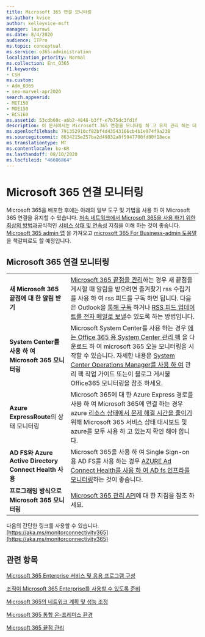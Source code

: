 ```yaml
---
title: Microsoft 365 연결 모니터링
ms.author: kvice
author: kelleyvice-msft
manager: laurawi
ms.date: 8/4/2020
audience: ITPro
ms.topic: conceptual
ms.service: o365-administration
localization_priority: Normal
ms.collection: Ent_O365
f1.keywords:
- CSH
ms.custom:
- Adm_O365
- seo-marvel-apr2020
search.appverid:
- MET150
- MOE150
- BCS160
ms.assetid: 53cdb60c-a6b2-4848-b3ff-e7b75dc3fd1f
description: 이 문서에서는 Microsoft 365 연결을 모니터링 하 고 유지 관리 하는 데 사용할 수 있는 도구와 방법에 대해 설명 합니다.
ms.openlocfilehash: 791352910cf82bf4d43543166cb4b1e974f9a238
ms.sourcegitcommit: 8634215e257ba2d49832a8f5947700fd00f18ece
ms.translationtype: MT
ms.contentlocale: ko-KR
ms.lasthandoff: 08/10/2020
ms.locfileid: "46606864"
---
```

# <a name="monitor-microsoft-365-connectivity"></a>Microsoft 365 연결 모니터링

Microsoft 365을 배포한 후에는 아래의 일부 도구 및 기법을 사용 하 여 Microsoft 365 연결을 유지할 수 있습니다. [저속 네트워크에서 Microsoft 365을 사용 하기 위한 최상의 방법과](https://support.office.com/article/fd16c8d2-4799-4c39-8fd7-045f06640166)공식적인 [서비스 상태 및 연속성](https://docs.microsoft.com/office365/servicedescriptions/office-365-platform-service-description/service-health-and-continuity) 지침을 이해 하는 것이 좋습니다. [Microsoft 365 admin 앱](https://blogs.office.com/2015/03/13/administer-on-the-go-with-the-updated-office-365-admin-app/) 을 가져오고 [microsoft 365 For Business-admin 도움말](https://support.office.com/article/17d3ff3f-3601-466e-b5a1-482b31cfb791)을 책갈피로도 할 예정입니다.
  
## <a name="monitoring-microsoft-365-connectivity"></a>Microsoft 365 연결 모니터링

|||
|:-----|:-----|
|**새 Microsoft 365 끝점에 대 한 알림 받기** <br/> |[Microsoft 365 끝점을 관리](https://support.office.com/article/99cab9d4-ef59-4207-9f2b-3728eb46bf9a)하는 경우 새 끝점을 게시할 때 알림을 받으려면 즐겨찾기 rss 수집기를 사용 하 여 rss 피드를 구독 하면 됩니다. 다음은 Outlook을 [통해 구독](https://go.microsoft.com/fwlink/p/?LinkId=532416) 하거나 [RSS 피드 업데이트를 전자 메일로 보낼](https://go.microsoft.com/fwlink/p/?LinkId=532417)수 있도록 하는 방법입니다.  <br/> |
|**System Center를 사용 하 여 Microsoft 365 모니터링** <br/> |Microsoft System Center를 사용 하는 경우 [에는 Office 365 용 System Center 관리 팩](https://www.microsoft.com/download/details.aspx?id=43708) 을 다운로드 하 여 microsoft 365 오늘 모니터링을 시작할 수 있습니다. 자세한 내용은 [System Center Operations Manager를 사용 하 여](https://blogs.msdn.com/b/mvpawardprogram/archive/2015/07/08/office365-monitoring-using-system-centre-operations-manager.aspx) 관리 팩 작업 가이드 또는이 블로그 게시물 Office365 모니터링을 참조 하세요. <br/> |
|**Azure ExpressRoute**의 상태 모니터링 <br/> |Microsoft 365에 대 한 Azure Express 경로를 사용 하 여 Microsoft 365에 연결 하는 경우 azure [리소스 상태에서 문제 해결 시간을 줄이기](https://azure.microsoft.com/blog/reduce-troubleshooting-time-with-azure-resource-health/) 위해 Microsoft 365 서비스 상태 대시보드 및 azure를 모두 사용 하 고 있는지 확인 해야 합니다. <br/> |
|**AD FS와 Azure Active Directory Connect Health 사용** <br/> |Microsoft 365을 사용 하 여 Single Sign-on 용 AD FS를 사용 하는 경우 [AZURE Ad Connect Health를 사용 하 여 AD fs 인프라를 모니터링](https://azure.microsoft.com/documentation/articles/active-directory-aadconnect-health-adfs/)하는 것이 좋습니다.  <br/> |
|**프로그래밍 방식으로 Microsoft 365 모니터링** <br/> |[Microsoft 365 관리 API](https://docs.microsoft.com/office/office-365-management-api/office-365-management-apis-overview)에 대 한 지침을 참조 하세요.  <br/> |

다음의 간단한 링크를 사용할 수 있습니다. [https://aka.ms/monitorconnectivity365](https://aka.ms/monitorconnectivity365)
  
## <a name="related-topics"></a>관련 항목

[Microsoft 365 Enterprise 서비스 및 응용 프로그램 구성](configure-services-and-applications.md)
  
[조직이 Microsoft 365 Enterprise를 사용할 수 있도록 준비](get-your-organization-ready-for-office-365.md)
  
[Microsoft 365의 네트워크 계획 및 성능 조정](network-planning-and-performance.md)
  
[Microsoft 365 통합 온-프레미스 환경](office-365-integration.md)
  
[Microsoft 365 끝점 관리](managing-office-365-endpoints.md)
